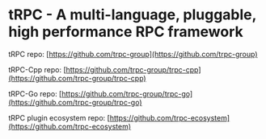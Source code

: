 # tRPC - A multi-language, pluggable, high performance RPC framework

tRPC repo: [https://github.com/trpc-group](https://github.com/trpc-group)

tRPC-Cpp repo: [https://github.com/trpc-group/trpc-cpp](https://github.com/trpc-group/trpc-cpp)

tRPC-Go repo: [https://github.com/trpc-group/trpc-go](https://github.com/trpc-group/trpc-go)

tRPC plugin ecosystem repo: [https://github.com/trpc-ecosystem](https://github.com/trpc-ecosystem) 

